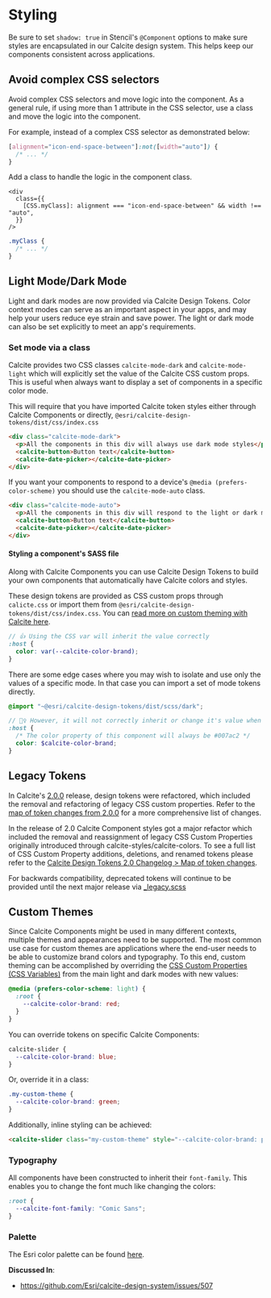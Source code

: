 # Styling

Be sure to set `shadow: true` in Stencil's `@Component` options to make sure styles are encapsulated in our Calcite design system. This helps keep our components consistent across applications.

## Avoid complex CSS selectors

Avoid complex CSS selectors and move logic into the component. As a general rule, if using more than 1 attribute in the CSS selector, use a class and move the logic into the component.

For example, instead of a complex CSS selector as demonstrated below:

```css
[alignment="icon-end-space-between"]:not([width="auto"]) {
  /* ... */
}
```

Add a class to handle the logic in the component class.

```tsx
<div
  class={{
    [CSS.myClass]: alignment === "icon-end-space-between" && width !== "auto",
  }}
/>
```

```css
.myClass {
  /* ... */
}
```

## Light Mode/Dark Mode

Light and dark modes are now provided via Calcite Design Tokens. Color context modes can serve as an important aspect in your apps, and may help your users reduce eye strain and save power. The light or dark mode can also be set explicitly to meet an app's requirements.

### Set mode via a class

Calcite provides two CSS classes `calcite-mode-dark` and `calcite-mode-light` which will explicitly set the value of the Calcite CSS custom props. This is useful when always want to display a set of components in a specific color mode.

This will require that you have imported Calcite token styles either through Calcite Components or directly, `@esri/calcite-design-tokens/dist/css/index.css`

```html
<div class="calcite-mode-dark">
  <p>All the components in this div will always use dark mode styles</p>
  <calcite-button>Button text</calcite-button>
  <calcite-date-picker></calcite-date-picker>
</div>
```

If you want your components to respond to a device's `@media (prefers-color-scheme)` you should use the `calcite-mode-auto` class.

```html
<div class="calcite-mode-auto">
  <p>All the components in this div will respond to the light or dark mode set by your device.</p>
  <calcite-button>Button text</calcite-button>
  <calcite-date-picker></calcite-date-picker>
</div>
```

#### Styling a component's SASS file

Along with Calcite Components you can use Calcite Design Tokens to build your own components that automatically have Calcite colors and styles.

These design tokens are provided as CSS custom props through `calicte.css` or import them from `@esri/calcite-design-tokens/dist/css/index.css`. You can [read more on custom theming with Calcite here](#custom-themes).

```scss
// 👍 Using the CSS var will inherit the value correctly
:host {
  color: var(--calcite-color-brand);
}
```

There are some edge cases where you may wish to isolate and use only the values of a specific mode. In that case you can import a set of mode tokens directly.

```scss
@import "~@esri/calcite-design-tokens/dist/scss/dark";

// 🙅‍♀️ However, it will not correctly inherit or change it's value when swapping light/dark mode
:host {
  /* The color property of this component will always be #007ac2 */
  color: $calcite-color-brand;
}
```

## Legacy Tokens

In Calcite's [2.0.0](https://github.com/Esri/calcite-design-system/releases/tag/%40esri%2Fcalcite-design-tokens%402.0.0) release, design tokens were refactored, which included the removal and refactoring of legacy CSS custom properties. Refer to the [map of token changes from 2.0.0](https://github.com/Esri/calcite-design-tokens/CHANGELOG.md#20-map-of-token-changes) for a more comprehensive list of changes.

In the release of 2.0 Calcite Component styles got a major refactor which included the removal and reassignment of legacy CSS Custom Properties originally introduced through calcite-styles/calcite-colors. To see a full list of CSS Custom Property additions, deletions, and renamed tokens please refer to the [Calcite Design Tokens 2.0 Changelog > Map of token changes](../../calcite-design-tokens/CHANGELOG.md#20-map-of-token-changes).

For backwards compatibility, deprecated tokens will continue to be provided until the next major release via [\_legacy.scss](../src/assets/styles/_legacy.scss)

## Custom Themes

Since Calcite Components might be used in many different contexts, multiple themes and appearances need to be supported. The most common use case for custom themes are applications where the end-user needs to be able to customize brand colors and typography. To this end, custom theming can be accomplished by overriding the [CSS Custom Properties (CSS Variables)](https://developer.mozilla.org/en-US/docs/Web/CSS/--*) from the main light and dark modes with new values:

```css
@media (prefers-color-scheme: light) {
  :root {
    --calcite-color-brand: red;
  }
}
```

You can override tokens on specific Calcite Components:

```css
calcite-slider {
  --calcite-color-brand: blue;
}
```

Or, override it in a class:

```css
.my-custom-theme {
  --calcite-color-brand: green;
}
```

Additionally, inline styling can be achieved:

```html
<calcite-slider class="my-custom-theme" style="--calcite-color-brand: purple;"></calcite-slider>
```

### Typography

All components have been constructed to inherit their `font-family`. This enables you to change the font much like changing the colors:

```css
:root {
  --calcite-font-family: "Comic Sans";
}
```

### Palette

The Esri color palette can be found [here](https://esri.github.io/calcite-colors/).

**Discussed In**:

- <https://github.com/Esri/calcite-design-system/issues/507>
